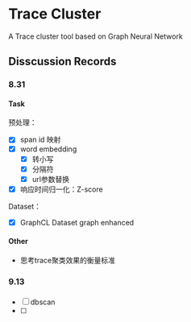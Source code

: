 # Trace Cluster

A Trace cluster tool based on Graph Neural Network

## Disscussion Records

### 8.31

#### Task

预处理：

- [x] span id 映射
- [x] word embedding
  - [x] 转小写
  - [x] 分隔符
  - [x] url参数替换
- [x] 响应时间归一化：Z-score

Dataset：
<!-- - [ ] 替换 InMemoryDataset -> Dataset -->
- [x] GraphCL Dataset graph enhanced

#### Other

* 思考trace聚类效果的衡量标准

### 9.13

####

- [ ] dbscan
- [ ] 
